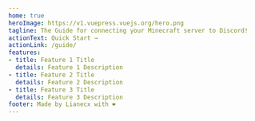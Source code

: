 ```yaml
---
home: true
heroImage: https://v1.vuepress.vuejs.org/hero.png
tagline: The Guide for connecting your Minecraft server to Discord!
actionText: Quick Start →
actionLink: /guide/
features:
- title: Feature 1 Title
  details: Feature 1 Description
- title: Feature 2 Title
  details: Feature 2 Description
- title: Feature 3 Title
  details: Feature 3 Description
footer: Made by Lianecx with ❤️
---
```


